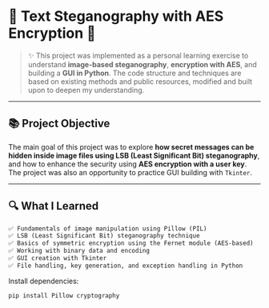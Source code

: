 # 🧠 Text Steganography with AES Encryption 🔐

> ✨ This project was implemented as a personal learning exercise to understand **image-based steganography**, **encryption with AES**, and building a **GUI in Python**. The code structure and techniques are based on existing methods and public resources, modified and built upon to deepen my understanding.

---

## 📚 Project Objective

The main goal of this project was to explore **how secret messages can be hidden inside image files using LSB (Least Significant Bit) steganography**, and how to enhance the security using **AES encryption with a user key**. The project was also an opportunity to practice GUI building with `Tkinter`.

---

## 🔍 What I Learned

```markdown
✅ Fundamentals of image manipulation using Pillow (PIL)
✅ LSB (Least Significant Bit) steganography technique
✅ Basics of symmetric encryption using the Fernet module (AES-based)
✅ Working with binary data and encoding
✅ GUI creation with Tkinter
✅ File handling, key generation, and exception handling in Python
```
Install dependencies:
```markdown
pip install Pillow cryptography
```

